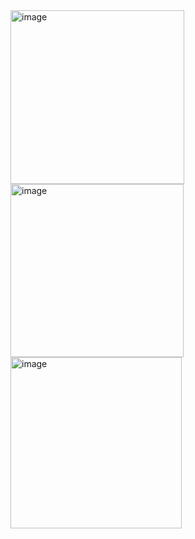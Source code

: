 <img width="278" alt="image" src="https://user-images.githubusercontent.com/73888467/155848504-bed17ec4-535f-45b7-8d87-69b70c15ef59.png">

<img width="277" alt="image" src="https://user-images.githubusercontent.com/73888467/155848520-7259fdea-02d6-4725-a7d6-005a1faf9e73.png">
<img width="274" alt="image" src="https://user-images.githubusercontent.com/73888467/155848561-05f45bbc-069d-4cb9-8b7d-dc1b345b694e.png">
